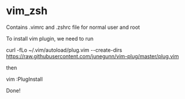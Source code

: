 # vim_zsh
Contains .vimrc and .zshrc file for normal user and root

To install vim plugin,
we need to run 

  curl -fLo ~/.vim/autoload/plug.vim --create-dirs \
    https://raw.githubusercontent.com/junegunn/vim-plug/master/plug.vim

then

  vim
  :PlugInstall

Done!
